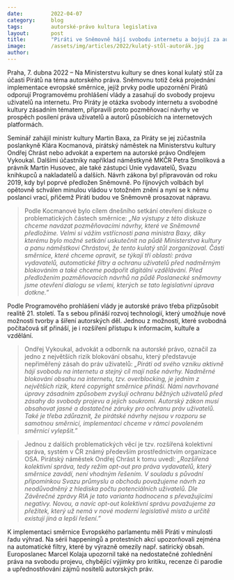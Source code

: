 ```yaml
---
date:         2022-04-07
category:     blog
tags:         autorské-právo kultura legislativa
layout:       post
title:        "Piráti ve Sněmovně hájí svobodu internetu a bojují za autorské právo pro 21. století"
image:        /assets/img/articles/2022/kulatý-stůl-autorák.jpg
author:       
---
```


Praha, 7. dubna 2022 – Na Ministerstvu kultury se dnes konal kulatý stůl za účasti Pirátů na téma autorského práva. Sněmovnu totiž čeká projednání implementace evropské směrnice, jejíž prvky podle upozornění Pirátů odporují Programovému prohlášení vlády a zasahují do svobody projevu uživatelů na internetu. Pro Piráty je otázka svobody internetu a svobodné kultury zásadním tématem, připravili proto pozměňovací návrhy ve prospěch posílení práva uživatelů a autorů působících na internetových platformách.   

Seminář zahájil ministr kultury Martin Baxa, za Piráty se jej zúčastnila poslankyně Klára Kocmanová, pirátský náměstek na Ministerstvu kultury Ondřej Chrást nebo advokát a expertem na autorské právo Ondřejem Vykoukal. Dalšími účastníky například náměstkyně MKČR Petra Smolíková a právník Martin Husovec, ale také zástupci Unie vydavatelů, Svazu knihkupců a nakladatelů a dalších. Návrh zákona byl připravován od roku 2019, kdy byl poprvé předložen Sněmovně. Po říjnových volbách byl opětovně schválen minulou vládou v totožném znění a nyní se k němu poslanci vrací, přičemž Piráti budou ve Sněmovně prosazovat nápravu.

> Podle Kocmanové bylo cílem dnešního setkání otevření diskuze o problematických částech směrnice: *„Na výstupy z této diskuze chceme navázat pozměňovacími návrhy, které ve Sněmovně předložíme. Velmi si vážím vstřícnosti pana ministra Baxy, díky kterému bylo možné setkání uskutečnit na půdě Ministerstva kultury a panu náměstkovi Chrástovi, že tento kulatý stůl zorganizoval. Části směrnice, které chceme opravit, se týkají tří oblastí: práva vydavatelů, automatické filtry a ochranu uživatelů před nadměrným blokováním a také chceme podpořit digitální vzdělávání. Před předložením pozměňovacích návrhů na půdě Poslanecké sněmovny jsme otevření dialogu se všemi, kterých se tato legislativní úprava dotkne.”*

Podle Programového prohlášení vlády je autorské právo třeba přizpůsobit realitě 21. století. Ta s sebou přináší rozvoj technologií, který umožňuje nové možnosti tvorby a šíření autorských děl. Jednou z možností, které svobodná počítačová síť přináší, je i rozšíření přístupu k informacím, kultuře a vzdělání.  

> Ondřej Vykoukal, advokát a odborník na autorské právo, označil za jedno z největších rizik blokování obsahu, který představuje nepřiměřený zásah do práv uživatelů: *„Piráti od svého vzniku aktivně hájí svobodu na internetu a stejný cíl mají naše návrhy. Nadměrné blokování obsahu na internetu, tzv. overblocking, je jedním z největších rizik, které copyright směrnice přináší. Námi navrhované úpravy zásadním způsobem zvyšují ochranu běžných uživatelů před zásahy do svobody projevu a jejich soukromí. Autorský zákon musí obsahovat jasné a dostatečné záruky pro ochranu práv uživatelů. Také je třeba zdůraznit, že pirátské návrhy nejsou v rozporu se samotnou směrnicí, implementaci chceme v rámci povoleném směrnicí vylepšit.”*

> Jednou z dalších problematických věcí je tzv. rozšířená kolektivní správa, systém v ČR známý především prostřednictvím organizace OSA. Pirátský náměstek Ondřej Chrást k tomu uvedl: *„Rozšířená kolektivní správa, tedy režim opt-out pro práva vydavatelů, který směrnice zavádí, není vhodným řešením. V souladu s původní připomínkou Svazu průmyslu a obchodu považujeme návrh za neodůvodněný z hlediska počtu potenciálních uživatelů. Dle Závěrečné zprávy RIA je tato varianta hodnocena s převažujícími negativy. Novou, a navíc opt-out kolektivní správu považujeme za přežitek, který už nemá v nové moderní legislativě místo a určitě existují jiná a lepší řešení.”*

K implementaci směrnice Evropského parlamentu měli Piráti v minulosti řadu výhrad. Na sérii happeningů a protestních akcí upozorňovali zejména na automatické filtry, které by výrazně omezily např. satirický obsah. Europoslanec Marcel Kolaja upozornil také na nedostatečné zohlednění práva na svobodu projevu, chybějící výjimky pro kritiku, recenze či parodie a upřednostňování zájmů nositelů autorských práv. 
